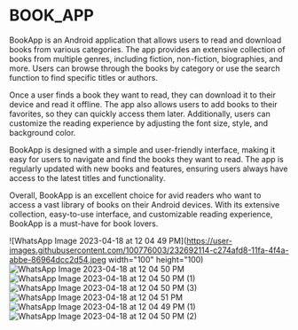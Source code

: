 # BOOK_APP

BookApp is an Android application that allows users to read and download books from various categories. The app provides an extensive collection of books from multiple genres, including fiction, non-fiction, biographies, and more. Users can browse through the books by category or use the search function to find specific titles or authors.

Once a user finds a book they want to read, they can download it to their device and read it offline. The app also allows users to add books to their favorites, so they can quickly access them later. Additionally, users can customize the reading experience by adjusting the font size, style, and background color.

BookApp is designed with a simple and user-friendly interface, making it easy for users to navigate and find the books they want to read. The app is regularly updated with new books and features, ensuring users always have access to the latest titles and functionality.

Overall, BookApp is an excellent choice for avid readers who want to access a vast library of books on their Android devices. With its extensive collection, easy-to-use interface, and customizable reading experience, BookApp is a must-have for book lovers.

![WhatsApp Image 2023-04-18 at 12 04 49 PM](https://user-images.githubusercontent.com/100776003/232692114-c274afd8-11fa-4f4a-abbe-86964dcc2d54.jpeg width="100" height="100)
![WhatsApp Image 2023-04-18 at 12 04 50 PM](https://user-images.githubusercontent.com/100776003/232692141-a3e97ac6-f228-4aa3-8c68-ff5d1c402db7.jpeg)
![WhatsApp Image 2023-04-18 at 12 04 50 PM (1)](https://user-images.githubusercontent.com/100776003/232692156-90bb4ff0-08f7-4a75-b83d-908ea28eda0d.jpeg)
![WhatsApp Image 2023-04-18 at 12 04 50 PM (3)](https://user-images.githubusercontent.com/100776003/232692231-91d0c28e-0542-456d-8b10-94d359fb4856.jpeg)
![WhatsApp Image 2023-04-18 at 12 04 51 PM](https://user-images.githubusercontent.com/100776003/232692236-ff9ebc58-cf0b-47d1-a531-2f765bf2f4ee.jpeg)
![WhatsApp Image 2023-04-18 at 12 04 49 PM (1)](https://user-images.githubusercontent.com/100776003/232692240-95377ef5-f4a7-46e4-b5e6-77a82ce61a4c.jpeg)
![WhatsApp Image 2023-04-18 at 12 04 50 PM (2)](https://user-images.githubusercontent.com/100776003/232692243-8b586042-199b-4896-aa94-9e570df2ad19.jpeg)
